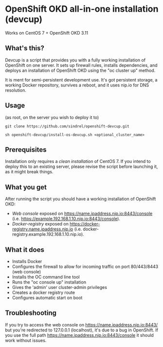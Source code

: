 # OpenShift OKD all-in-one installation (devcup)
Works on CentOS 7 + OpenShift OKD 3.11

## What's this?
Devcup is a script that provides you with a fully working installation of OpenShift on one server. It sets up firewall rules, installs dependencies, and deploys an installation of OpenShift OKD using the "oc cluster up" method. 

It is ment for semi-persistent development use. It's got persistent storage, a working Docker repository, survives a reboot, and it uses nip.io for DNS resolution.

## Usage
(as root, on the server you wish to deploy it to)

```git clone https://github.com/sindrel/openshift-devcup.git```

```sh openshift-devcup/install-os-devcup.sh <optional_cluster_name>```

## Prerequisites
Installation only requires a *clean installation* of CentOS 7.
If you intend to deploy this to an existing server, please revise the script before launching it, as it might break things.

## What you get
After running the script you should have a working installation of OpenShift OKD:

- *Web console* exposed on https://name.ipaddress.nip.io:8443/console (i.e. https://example.192.168.1.10.nip.io:8443/console).
- *Docker-registry* exposed on https://docker-registry.name.ipaddress.nip.io (i.e. docker-registry.example.192.168.1.10.nip.io).

## What it does

- Installs Docker
- Configures the firewall to allow for incoming traffic on port 80/443/8443 (web console)
- Installs the OC command line tool
- Runs the "oc console up" installation
- Gives the 'admin' user cluster-admin privileges
- Creates a docker registry route
- Configures automatic start on boot

## Troubleshooting
If you try to access the web console on https://name.ipaddress.nip.io:8443/ but you're redirected to 127.0.0.1 (localhost), it's due to a bug in OpenShift. 
If you use the full path https://name.ipaddress.nip.io:8443/console it should work without issues.
